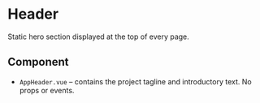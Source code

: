 # Header

Static hero section displayed at the top of every page.

## Component
- `AppHeader.vue` – contains the project tagline and introductory text. No props or events.
